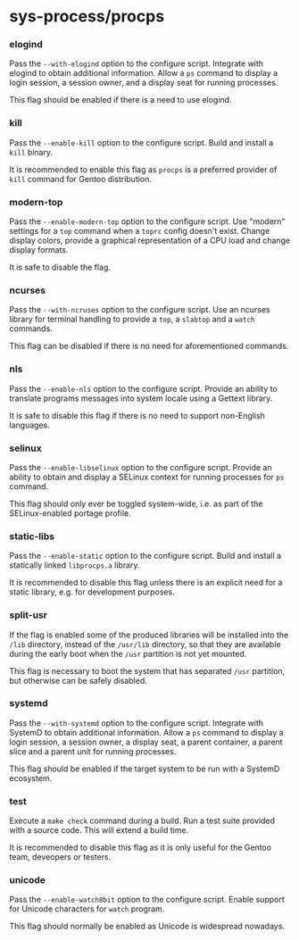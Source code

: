 # sys-process/procps

### elogind
Pass the `--with-elogind` option to the configure script. Integrate with elogind to obtain additional information. Allow a `ps` command to display a login session, a session owner, and a display seat for running processes.

This flag should be enabled if there is a need to use elogind.

### kill
Pass the `--enable-kill` option to the configure script. Build and install a `kill` binary.

It is recommended to enable this flag as `procps` is a preferred provider of `kill` command for Gentoo distribution.

### modern-top
Pass the `--enable-modern-top` option to the configure script. Use "modern" settings for a `top` command when a `toprc` config doesn't exist. Change display colors, provide a graphical representation of a CPU load and change display formats.

It is safe to disable the flag.

### ncurses
Pass the `--with-ncruses` option to the configure script. Use an ncurses library for terminal handling to provide a `top`, a `slabtop` and a `watch` commands.

This flag can be disabled if there is no need for aforementioned commands.

### nls
Pass the `--enable-nls` option to the configure script. Provide an ability to translate programs messages into system locale using a Gettext library.

It is safe to disable this flag if there is no need to support non-English languages.

### selinux
Pass the `--enable-libselinux` option to the configure script. Provide an ability to obtain and display a SELinux context for running processes for `ps` command.

This flag should only ever be toggled system-wide, i.e. as part of the SELinux-enabled portage profile.

### static-libs
Pass the `--enable-static` option to the configure script. Build and install a statically linked `libprocps.a` library.

It is recommended to disable this flag unless there is an explicit need for a static library, e.g. for development purposes.

### split-usr
If the flag is enabled some of the produced libraries will be installed into the `/lib` directory, instead of the `/usr/lib` directory, so that they are available during the early boot when the `/usr` partition is not yet mounted.

This flag is necessary to boot the system that has separated `/usr` partition, but otherwise can be safely disabled.

### systemd
Pass the `--with-systemd` option to the configure script. Integrate with SystemD to obtain additional information. Allow a `ps` command to display a login session, a session owner, a display seat, a parent container, a parent slice and a parent unit for running processes.

This flag should be enabled if the target system to be run with a SystemD ecosystem.

### test
Execute a `make check` command during a build. Run a test suite provided with a source code. This will extend a build time.

It is recommended to disable this flag as it is only useful for the Gentoo team, deveopers or testers.

### unicode
Pass the `--enable-watch8bit` option to the configure script. Enable support for Unicode characters for `watch` program.

This flag should normally be enabled as Unicode is widespread nowadays.
